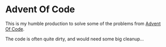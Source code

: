 # Advent Of Code

This is my humble production to solve some of the problems from [Advent Of Code](https://adventofcode.com/).

The code is often quite dirty, and would need some big cleanup...
